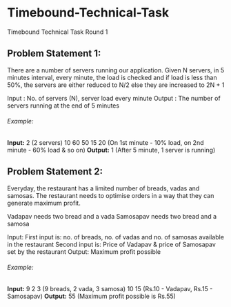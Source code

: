 # Timebound-Technical-Task
Timebound Technical Task Round 1

## Problem Statement 1:
There are a number of servers running our application. 
Given N servers, in 5 minutes interval, every minute, the load is checked and if load is less than 50%, the servers are either reduced to N/2 else they are increased to 2N + 1

Input : No. of servers (N), server load every minute
Output : The number of servers running at the end of 5 minutes

###### Example:
**Input:**
2 (2 servers)
10 60 50 15 20 (On 1st minute - 10% load, on 2nd minute - 60% load & so on)
**Output:**
1 (After 5 minute, 1 server is running)


## Problem Statement 2:

Everyday, the restaurant has a limited number of breads, vadas and samosas. The restaurant needs to optimise orders in a way that they can generate maximum profit.

Vadapav needs two bread and a vada
Samosapav needs two bread and a samosa

Input: First input is: no. of breads, no. of vadas and no. of samosas available in the restaurant 
Second input is: Price of Vadapav & price of Samosapav set by the restaurant
Output: Maximum profit possible


###### Example:
**Input:**
9 2 3 (9 breads, 2 vada, 3 samosa)
10 15 (Rs.10 - Vadapav, Rs.15 - Samosapav)
**Output:**
55 (Maximum profit possible is Rs.55)
